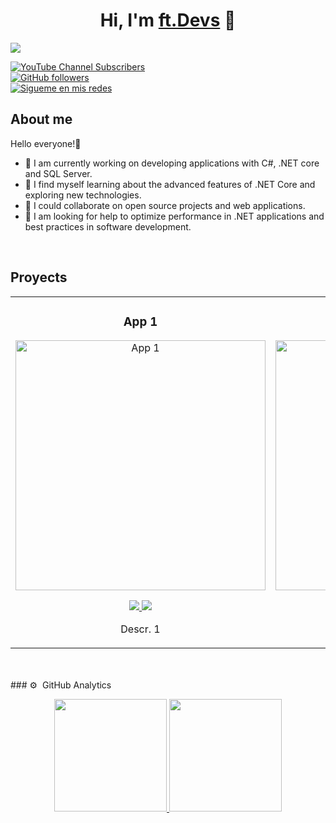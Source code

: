 <div align="center">
<h1 align="center">Hi, I'm <a href="https://fftaca">ft.Devs</a> 👋</h1>
</div>
<img src="https://.png">

[![YouTube Channel Subscribers](https://img.shields.io/youtube/channel/subscribers/UCIjEgHA1vatSR2K4rfcdNRg?style=social)](https://youtube.com/)
<br>
[![GitHub followers](https://img.shields.io/github/followers/arisguimera?style=social)](https://github.com/fftaca)
<br>
[![Sigueme en mis redes](https://img.shields.io/badge/Facus_Devs-SUSCRIBETE-blue)](https://github.com/fftaca)

## About me

Hello everyone!👋

- 🔭 I am currently working on developing applications with C#, .NET core and SQL Server.
- 🌱 I find myself learning about the advanced features of .NET Core and exploring new technologies.
- 👯 I could collaborate on open source projects and web applications.
- 🤔 I am looking for help to optimize performance in .NET applications and best practices in software development.
<br>

## Proyects
<table>
<tr>
<td width="50%">
<h3 align="center">App 1</h3>
<div align="center">
<a href="https://github.com/fftaca" target="_blank"><img src="https://.jpg" width="400" alt="App 1"></a>
<p>
<a href="https://github.com/fftaca" target="_blank">
<img src="https://img.shields.io/badge/CÓDIGO-ff9?style=for-the-badge&logo=github&logoColor=black">
</a>
<a href="https://youtu.be/" target="_blank">
<img src="https://img.shields.io/badge/-Youtube-red?style=for-the-badge&color=c4302b">
</a>
</p>
<p>Descr. 1</p>
</div>
                                                                                      
</td>

<td width="50%">
<h3 align="center">App 2</h3>
<div align="center">                                       
<a href="https://github.com/fftaca" target="_blank"><img src="https://.jpg" width="400" alt="App 2"></a>
<br>
<p>
<a href="https://github.com/fftaca" target="_blank">
<img src="https://img.shields.io/badge/CÓDIGO-ff9?style=for-the-badge&logo=github&logoColor=black">
</a>
<a href="https://youtu.be/" target="_blank">
<img src="https://img.shields.io/badge/-Youtube-red?style=for-the-badge&color=c4302b">
</a>
</p>
</p>Descr. 2</p>
</div>                                                             
</table>                                                                                 
</div>
<br>

<br>
### ⚙️ &nbsp;GitHub Analytics

<p align="center">
<a href="https://github.com/fftaca">
  <img height="180em" src="https://github-readme-stats-eight-theta.vercel.app/api?username=fftaca&show_icons=true&theme=algolia&include_all_commits=true&count_private=true"/>
  <img height="180em" src="https://github-readme-stats-eight-theta.vercel.app/api/top-langs/?username=fftaca&layout=compact&langs_count=8&theme=algolia"/>
</a>
</p>

